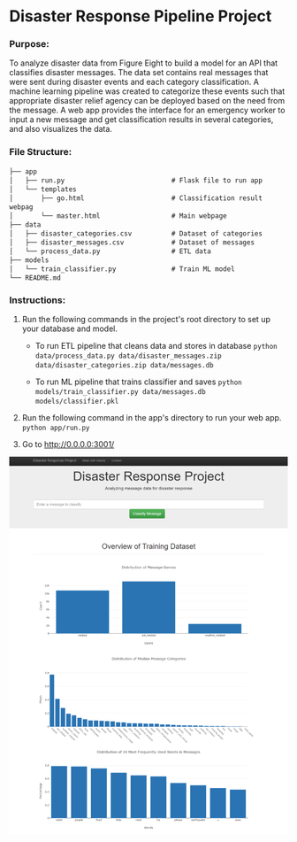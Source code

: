# Disaster Response Pipeline Project

### Purpose:
To analyze disaster data from Figure Eight to build a model for an API that classifies disaster messages. The data set contains real messages that were sent during disaster events and each category classification. A machine learning pipeline was created to categorize these events such that appropriate disaster relief agency can be deployed based on the need from the message. A web app provides the interface for an emergency worker to input a new message and get classification results in several categories, and also visualizes the data.

### File Structure:
    ├── app     
    │   ├── run.py                           # Flask file to run app
    │   └── templates   
    │       ├── go.html                      # Classification result webpag
    │       └── master.html                  # Main webpage    
    ├── data                   
    │   ├── disaster_categories.csv          # Dataset of categories  
    │   ├── disaster_messages.csv            # Dataset of messages
    │   └── process_data.py                  # ETL data
    ├── models
    │   └── train_classifier.py              # Train ML model           
    └── README.md

### Instructions:
1. Run the following commands in the project's root directory to set up your database and model.

    - To run ETL pipeline that cleans data and stores in database
        `python data/process_data.py data/disaster_messages.zip data/disaster_categories.zip data/messages.db`
        
    - To run ML pipeline that trains classifier and saves
        `python models/train_classifier.py data/messages.db models/classifier.pkl`

2. Run the following command in the app's directory to run your web app.
    `python app/run.py`

3. Go to http://0.0.0.0:3001/

<img src="disaster_response.png"
     alt="disaster_response"
     style="float: center;" />